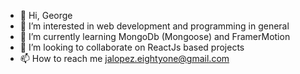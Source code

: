 - 👋 Hi, George
- 👀 I’m interested in web development and programming in general
- 🌱 I’m currently learning MongoDb (Mongoose) and FramerMotion
- 💞️ I’m looking to collaborate on ReactJs based projects
- 📫 How to reach me jalopez.eightyone@gmail.com

<!---
zeniff81/zeniff81 is a ✨ special ✨ repository because its `README.md` (this file) appears on your GitHub profile.
You can click the Preview link to take a look at your changes.
--->
